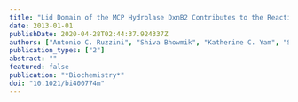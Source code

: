 ```yaml
---
title: "Lid Domain of the MCP Hydrolase DxnB2 Contributes to the Reactivity toward Recalcitrant PCB Metabolites"
date: 2013-01-01
publishDate: 2020-04-28T02:44:37.924337Z
authors: ["Antonio C. Ruzzini", "Shiva Bhowmik", "Katherine C. Yam", "Subhangi Ghosh", "Jeffrey T. Bolin", "Lindsay D. Eltis"]
publication_types: ["2"]
abstract: ""
featured: false
publication: "*Biochemistry*"
doi: "10.1021/bi400774m"
---
```


